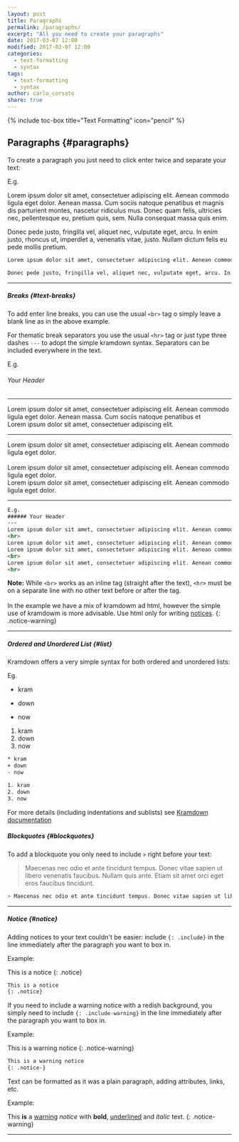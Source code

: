 ```yaml
---
layout: post
title: Paragraphs
permalink: /paragraphs/
excerpt: "All you need to create your paragraphs"
date: 2017-03-07 12:00
modified: 2017-03-07 12:00
categories:
  - text-formatting
  - syntax
tags:
  - text-formatting
  - syntax
author: carlo_corsato
share: true
---
```


{% include toc-box title="Text Formatting" icon="pencil" %}

## Paragraphs {#paragraphs}

To create a paragraph you just need to click enter twice and separate your text:

E.g.

Lorem ipsum dolor sit amet, consectetuer adipiscing elit. Aenean commodo ligula eget dolor. Aenean massa. Cum sociis natoque penatibus et magnis dis parturient montes, nascetur ridiculus mus. Donec quam felis, ultricies nec, pellentesque eu, pretium quis, sem. Nulla consequat massa quis enim.

Donec pede justo, fringilla vel, aliquet nec, vulputate eget, arcu. In enim justo, rhoncus ut, imperdiet a, venenatis vitae, justo. Nullam dictum felis eu pede mollis pretium.

```bash
Lorem ipsum dolor sit amet, consectetuer adipiscing elit. Aenean commodo ligula eget dolor. Aenean massa. Cum sociis natoque penatibus et magnis dis parturient montes, nascetur ridiculus mus. Donec quam felis, ultricies nec, pellentesque eu, pretium quis, sem. Nulla consequat massa quis enim.

Donec pede justo, fringilla vel, aliquet nec, vulputate eget, arcu. In enim justo, rhoncus ut, imperdiet a, venenatis vitae, justo. Nullam dictum felis eu pede mollis pretium.
```

---
##### Breaks {#text-breaks}

To add enter line breaks, you can use the usual ```<br>``` tag o simply leave a blank line as in the above example.

For thematic break separators you use the usual ```<hr>``` tag or just type three dashes `---` to adopt the simple kramdown syntax. Separators can be included everywhere in the text.

E.g.
###### Your Header
---
Lorem ipsum dolor sit amet, consectetuer adipiscing elit. Aenean commodo ligula eget dolor. Aenean massa. Cum sociis natoque penatibus et<br> Lorem ipsum dolor sit amet, consectetuer adipiscing elit.
<hr>
Lorem ipsum dolor sit amet, consectetuer adipiscing elit. Aenean commodo ligula eget dolor. <br><br>
Lorem ipsum dolor sit amet, consectetuer adipiscing elit. Aenean commodo ligula eget dolor.
<br>
Lorem ipsum dolor sit amet, consectetuer adipiscing elit. Aenean commodo ligula eget dolor.
<hr>

```html
E.g.
###### Your Header
---
Lorem ipsum dolor sit amet, consectetuer adipiscing elit. Aenean commodo ligula eget dolor. Aenean massa. Cum sociis natoque penatibus et<br> Lorem ipsum dolor sit amet, consectetuer adipiscing elit.
<hr>
Lorem ipsum dolor sit amet, consectetuer adipiscing elit. Aenean commodo ligula eget dolor. <br><br>
Lorem ipsum dolor sit amet, consectetuer adipiscing elit. Aenean commodo ligula eget dolor.
<br>
Lorem ipsum dolor sit amet, consectetuer adipiscing elit. Aenean commodo ligula eget dolor.
<hr>
```

**Note:** While ```<br>``` works as an inline tag (straight after the text), ```<hr>``` must be on a separate line with no other text before or after the tag.
<br><br>In the example we have a mix of kramdowm ad html, however the simple use of kramdowm is more advisable. Use html only for writing [notices](#notice).
{: .notice-warning}

---

##### Ordered and Unordered List {#list}

Kramdown offers a very simple syntax for both ordered and unordered lists:

Eg.
* kram
+ down
- now

1. kram
2. down
3. now


```bash
* kram
+ down
- now

1. kram
2. down
3. now
```

For more details (including indentations and sublists) see [Kramdown documentation](https://kramdown.gettalong.org/syntax.html#ordered-and-unordered-lists)


##### Blockquotes {#blockquotes}

To add a blockquote you only need to include `>` right before your text:

> Maecenas nec odio et ante tincidunt tempus. Donec vitae sapien ut libero venenatis faucibus. Nullam quis ante. Etiam sit amet orci eget eros faucibus tincidunt.

```bash
> Maecenas nec odio et ante tincidunt tempus. Donec vitae sapien ut libero venenatis faucibus. Nullam quis ante. Etiam sit amet orci eget eros faucibus tincidunt.
```

---

##### Notice {#notice}

Adding notices to your text couldn't be easier: include `{: .include}` in the line immediately after the paragraph you want to box in.

Example:

This is a notice
{: .notice}

```bash
This is a notice
{: .notice}
```

If you need to include a warning notice with a redish background, you simply need to include ```{: .include-warning}``` in the line immediately after the paragraph you want to box in.

Example:

This is a warning notice
{: .notice-warning}

```bash
This is a warning notice
{: .notice-}
```

Text can be formatted as it was a plain paragraph, adding attributes, links, etc.

Example:

This **is** a <u>warning</u> *notice* with **bold**, <u>underlined</u> and *italic* text.
{: .notice-warning}

---

